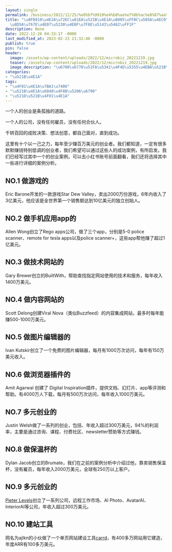 ```yaml
---
layout: single
permalink: /business/2022/12/25/%e8%bf%9910%e4%b8%aa%e7%8b%ac%e8%87%aa%e5%88%9b%e4%b8%9a%e8%80%85%ef%bc%8c%e5%81%9a%e4%bb%80%e4%b9%88%e8%83%bd%e8%b5%9a%e7%99%be%e4%b8%87%e5%88%b0%e4%ba%bf%e7%be%8e%e5%85%83%e5%91%a2%ef%bc%9f/
title: "\u8FD910\u4E2A\u72EC\u81EA\u521B\u4E1A\u8005\uFF0C\u505A\u4EC0\u4E48\u80FD\
  \u8D5A\u767E\u4E07\u5230\u4EBF\u7F8E\u5143\u5462\uFF1F"
description: None
date: 2022-12-26 04:33:17 -0000
last_modified_at: 2023-02-23 21:32:46 -0000
publish: true
pin: false
header:
  image: /assets/wp-content/uploads/2022/12/microbiz_20221219.jpg
  teaser: /assets/wp-content/uploads/2022/12/microbiz_20221219.jpg
  image_description: "\u6700\u6770\u51FA\u5341\u4F4D\u5355\u4EBA\u521B\u4E1A\u6210\u529F\u6848\u4F8B"
categories:
- "\u521B\u4E1A"
tags:
- "\u4F01\u4E1A\u7BA1\u7406"
- "\u521B\u4E1A\u6848\u4F8B\u5206\u6790"
- "\u521D\u521B\u4F01\u4E1A"
---
```

一个人的创业是条孤独的道路。

一个人的公司，没有任何雇员，没有任何合伙人。

千转百回的成败决策、想法创意，都自己面对，直到成功。

这里有十个以一己之力，每年至少赚百万美元的创业者。我们都知道，一定有很多默默赚钱特别低调的创业者，我们希望可以通过这些人的成功案例，有所启发。我们已经写过其中一个的创业案例，可以去小红书账号前面翻看，我们还将选择其中一些进行详细的案例分析。

## NO.1 做游戏的

Eric Barone开发的一款游戏Star Dew Valley，卖出2000万份游戏，6年内收入了3亿美元，他应该是全世界第一个销售额达到10亿美元的独立创始人。

## NO.2 做手机应用app的

Allen Wong创立了Rego apps公司，做了三个app，分别是5-0 police scanner、remote for tesla apps以及police scanner+，这些app帮他赚了超过1亿美元。

## NO.3 做技术网站的

Gary Brewer创立的BuiltWith，帮助查找指定网站使用的技术和服务，每年收入1400万美元。

## NO.4 做内容网站的

Scott Delong创建Viral Nova（类似Buzzfeed）的内容集成网站，最多时每年能赚500-1000万美元。

## NO.5 做图片编辑器的

Ivan Kutskir创立了一个免费的图片编辑器，每月有1000万次访问，每年有150万美元收入。

## NO.6 做浏览器插件的

Amit Agarwal 创建了 Digital Inspiration插件，提供文档、幻灯片、app等评测和帮助。有4000万人下载，每月有500万次访问，每年收入1000万美元。

## NO.7 多元创业的

Justin Welsh做了一系列的创业，包括、年收入超过300万美元，94%的利润率，主要是通过咨询、课程、付费社区、newsletter赞助等方式赚钱。

## NO.8 做保温杯的

Dylan Jacob创立的Brumate，我们在之前的案例分析中介绍过他，靠卖销售保温杯，没有雇员，每年收入2000万美元，全球有250万以上客户。

## NO.9 多元创业的

[Pieter Levels](https://levels.io)创立了一系列公司，远程工作市场、AI Photo、AvatarAI、InteriorAI等公司，年收入超过300万美元。

## NO.10 建站工具

网名为ajlkn的小伙做了一个单页网站建设工具[carrd](https://carrd.co)，有400多万网站用它建造，年度ARR有100多万美元。
